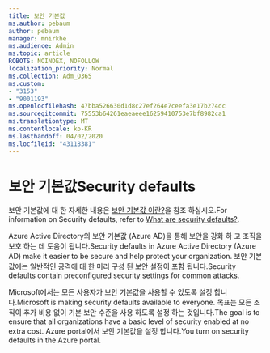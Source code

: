```yaml
---
title: 보안 기본값
ms.author: pebaum
author: pebaum
manager: mnirkhe
ms.audience: Admin
ms.topic: article
ROBOTS: NOINDEX, NOFOLLOW
localization_priority: Normal
ms.collection: Adm_O365
ms.custom:
- "3153"
- "9001193"
ms.openlocfilehash: 47bba526630d1d8c27ef264e7ceefa3e17b274dc
ms.sourcegitcommit: 75553b64261eaeaeee16259410753e7bf8982ca1
ms.translationtype: MT
ms.contentlocale: ko-KR
ms.lasthandoff: 04/02/2020
ms.locfileid: "43118381"
---
```

# <a name="security-defaults"></a><span data-ttu-id="b3542-102">보안 기본값</span><span class="sxs-lookup"><span data-stu-id="b3542-102">Security defaults</span></span>

<span data-ttu-id="b3542-103">보안 기본값에 대 한 자세한 내용은 [보안 기본값 이란?](https://docs.microsoft.com/azure/active-directory/conditional-access/concept-conditional-access-security-defaults)을 참조 하십시오.</span><span class="sxs-lookup"><span data-stu-id="b3542-103">For information on Security defaults, refer to [What are security defaults?](https://docs.microsoft.com/azure/active-directory/conditional-access/concept-conditional-access-security-defaults).</span></span>

<span data-ttu-id="b3542-104">Azure Active Directory의 보안 기본값 (Azure AD)을 통해 보안을 강화 하 고 조직을 보호 하는 데 도움이 됩니다.</span><span class="sxs-lookup"><span data-stu-id="b3542-104">Security defaults in Azure Active Directory (Azure AD) make it easier to be secure and help protect your organization.</span></span> <span data-ttu-id="b3542-105">보안 기본값에는 일반적인 공격에 대 한 미리 구성 된 보안 설정이 포함 됩니다.</span><span class="sxs-lookup"><span data-stu-id="b3542-105">Security defaults contain preconfigured security settings for common attacks.</span></span>

<span data-ttu-id="b3542-106">Microsoft에서는 모든 사용자가 보안 기본값을 사용할 수 있도록 설정 합니다.</span><span class="sxs-lookup"><span data-stu-id="b3542-106">Microsoft is making security defaults available to everyone.</span></span> <span data-ttu-id="b3542-107">목표는 모든 조직이 추가 비용 없이 기본 보안 수준을 사용 하도록 설정 하는 것입니다.</span><span class="sxs-lookup"><span data-stu-id="b3542-107">The goal is to ensure that all organizations have a basic level of security enabled at no extra cost.</span></span> <span data-ttu-id="b3542-108">Azure portal에서 보안 기본값을 설정 합니다.</span><span class="sxs-lookup"><span data-stu-id="b3542-108">You turn on security defaults in the Azure portal.</span></span>
